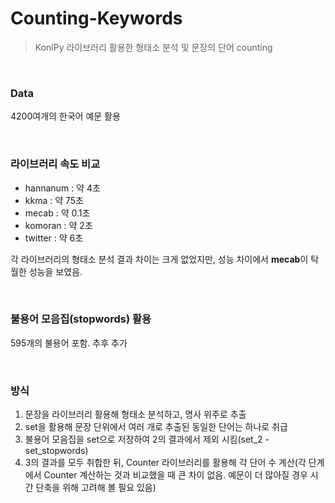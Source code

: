 # Counting-Keywords

> KonlPy 라이브러리 활용한 형태소 분석 및 문장의 단어 counting

</br>

### Data

4200여개의 한국어 예문 활용

</br>

### 라이브러리 속도 비교

* hannanum : 약 4초
* kkma : 약 75초
* mecab : 약 0.1초
* komoran : 약 2초
* twitter : 약 6초

각 라이브러리의 형태소 분석 결과 차이는 크게 없었지만, 성능 차이에서 **mecab**이 탁월한 성능을 보였음.

</br>

### 불용어 모음집(stopwords) 활용

595개의 불용어 포함. 추후 추가

</br>

### 방식

1. 문장을 라이브러리 활용해 형태소 분석하고, 명사 위주로 추출
2. set을 활용해 문장 단위에서 여러 개로 추출된 동일한 단어는 하나로 취급
3. 불용어 모음집을 set으로 저장하여 2의 결과에서 제외 시킴(set_2 - set_stopwords)
4. 3의 결과를 모두 취합한 뒤, Counter 라이브러리를 활용해 각 단어 수 계산(각 단계에서 Counter 계산하는 것과 비교했을 때 큰 차이 없음. 예문이 더 많아질 경우 시간 단축을 위해 고려해 볼 필요 있음)


